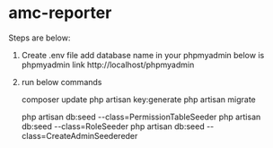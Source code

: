 # amc-reporter


Steps are below:

1. Create .env file
	add database name in your phpmyadmin below is phpmyadmin link
    http://localhost/phpmyadmin

2. run below commands

    composer update
    php artisan key:generate
    php artisan migrate

    php artisan db:seed --class=PermissionTableSeeder
    php artisan db:seed --class=RoleSeeder
    php artisan db:seed --class=CreateAdminSeedereder
